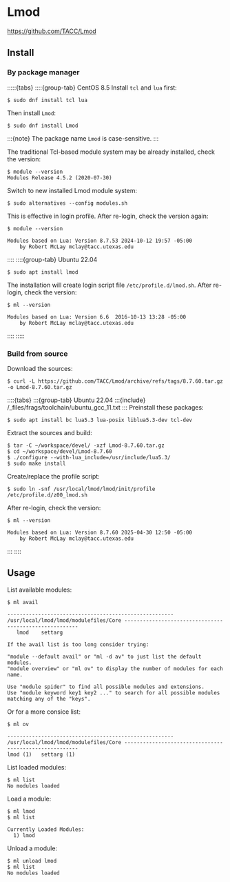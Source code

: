 # Lmod

<https://github.com/TACC/Lmod>

## Install

### By package manager

:::::{tabs}
::::{group-tab} CentOS 8.5
Install `tcl` and `lua` first:

```console
$ sudo dnf install tcl lua
```

Then install `Lmod`:

```console
$ sudo dnf install Lmod
```

:::{note}
The package name `Lmod` is case-sensitive.
:::

The traditional Tcl-based module system may be already installed, check the version:

```console
$ module --version
Modules Release 4.5.2 (2020-07-30)
```

Switch to new installed Lmod module system:

```console
$ sudo alternatives --config modules.sh
```

This is effective in login profile. After re-login, check the version again:

```console
$ module --version

Modules based on Lua: Version 8.7.53 2024-10-12 19:57 -05:00
    by Robert McLay mclay@tacc.utexas.edu
```

::::
::::{group-tab} Ubuntu 22.04

```console
$ sudo apt install lmod
```

The installation will create login script file `/etc/profile.d/lmod.sh`. After re-login, check the version:

```console
$ ml --version

Modules based on Lua: Version 6.6  2016-10-13 13:28 -05:00
    by Robert McLay mclay@tacc.utexas.edu
```

::::
:::::

### Build from source

Download the sources:

```console
$ curl -L https://github.com/TACC/Lmod/archive/refs/tags/8.7.60.tar.gz -o Lmod-8.7.60.tar.gz
```

::::{tabs}
:::{group-tab} Ubuntu 22.04
:::{include} /_files/frags/toolchain/ubuntu_gcc_11.txt
:::
Preinstall these packages:

```console
$ sudo apt install bc lua5.3 lua-posix liblua5.3-dev tcl-dev
```

Extract the sources and build:

```console
$ tar -C ~/workspace/devel/ -xzf Lmod-8.7.60.tar.gz
$ cd ~/workspace/devel/Lmod-8.7.60
$ ./configure --with-lua_include=/usr/include/lua5.3/
$ sudo make install
```

Create/replace the profile script:

```console
$ sudo ln -snf /usr/local/lmod/lmod/init/profile /etc/profile.d/z00_lmod.sh
```

After re-login, check the version:

```console
$ ml --version

Modules based on Lua: Version 8.7.60 2025-04-30 12:50 -05:00
    by Robert McLay mclay@tacc.utexas.edu
```

:::
::::

## Usage

List available modules:

```console
$ ml avail

------------------------------------------------------ /usr/local/lmod/lmod/modulefiles/Core -------------------------------------------------------
   lmod    settarg

If the avail list is too long consider trying:

"module --default avail" or "ml -d av" to just list the default modules.
"module overview" or "ml ov" to display the number of modules for each name.

Use "module spider" to find all possible modules and extensions.
Use "module keyword key1 key2 ..." to search for all possible modules matching any of the "keys".
```

Or for a more consice list:

```console
$ ml ov

------------------------------------------------------ /usr/local/lmod/lmod/modulefiles/Core -------------------------------------------------------
lmod (1)   settarg (1)
```

List loaded modules:

```console
$ ml list
No modules loaded
```

Load a module:

```console
$ ml lmod
$ ml list

Currently Loaded Modules:
  1) lmod
```

Unload a module:

```console
$ ml unload lmod
$ ml list
No modules loaded
```

